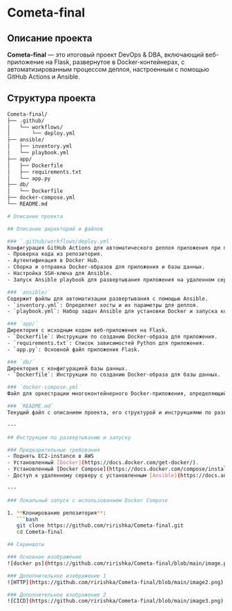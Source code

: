 # Cometa-final

## Описание проекта

**Cometa-final** — это итоговый проект DevOps & DBA, включающий веб-приложение на Flask, развернутое в Docker-контейнерах, с автоматизированным процессом деплоя, настроенным с помощью GitHub Actions и Ansible.

## Структура проекта

```bash
Cometa-final/
├── .github/
│   └── workflows/
│       └── deploy.yml
├── ansible/
│   ├── inventory.yml
│   └── playbook.yml
├── app/
│   ├── Dockerfile
│   ├── requirements.txt
│   └── app.py
├── db/
│   └── Dockerfile
├── docker-compose.yml
└── README.md

# Описание проекта

## Описание директорий и файлов

### `.github/workflows/deploy.yml`
Конфигурация GitHub Actions для автоматического деплоя приложения при пуше в ветку `main`. Этот workflow выполняет следующие шаги:
- Проверка кода из репозитория.
- Аутентификация в Docker Hub.
- Сборка и отправка Docker-образов для приложения и базы данных.
- Настройка SSH-ключа для Ansible.
- Запуск Ansible playbook для развертывания приложения на удаленном сервере.

### `ansible/`
Содержит файлы для автоматизации развертывания с помощью Ansible.
- `inventory.yml`: Определяет хосты и их параметры для деплоя.
- `playbook.yml`: Набор задач Ansible для установки Docker и запуска контейнеров с приложением и базой данных.

### `app/`
Директория с исходным кодом веб-приложения на Flask.
- `Dockerfile`: Инструкции по созданию Docker-образа для приложения.
- `requirements.txt`: Список зависимостей Python для приложения.
- `app.py`: Основной файл приложения Flask.

### `db/`
Директория с конфигурацией базы данных.
- `Dockerfile`: Инструкции по созданию Docker-образа для базы данных.

### `docker-compose.yml`
Файл для оркестрации многоконтейнерного Docker-приложения, определяющий сервисы приложения и базы данных, их образы, порты и зависимости.

### `README.md`
Текущий файл с описанием проекта, его структурой и инструкциями по развертыванию.

---

## Инструкции по развертыванию и запуску

### Предварительные требования
- Поднять EC2-instance в AWS
- Установленный [Docker](https://docs.docker.com/get-docker/).
- Установленный [Docker Compose](https://docs.docker.com/compose/install/).
- Доступ к удаленному серверу с установленным [Ansible](https://docs.ansible.com/ansible/latest/installation_guide/intro_installation.html) для деплоя.

---

### Локальный запуск с использованием Docker Compose

1. **Клонирование репозитория**:
   ```bash
   git clone https://github.com/ririshka/Cometa-final.git
   cd Cometa-final

## Скриншоты

### Основное изображение
![docker ps](https://github.com/ririshka/Cometa-final/blob/main/image.png)

### Дополнительное изображение 1
![HTTP](https://github.com/ririshka/Cometa-final/blob/main/image2.png)

### Дополнительное изображение 2
![CICD](https://github.com/ririshka/Cometa-final/blob/main/image3.png)

